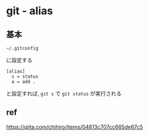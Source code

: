 
# git  -  alias


## 基本

```
~/.gitconfig
```

に設定する

```
[alias]
  s = status
  a = add .
```

と設定すれば,
`git s` で `git status` が実行される


## ref

https://qiita.com/chihiro/items/04813c707cc665de67c5




